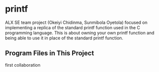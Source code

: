 # printf
ALX SE team project (Okeiyi Chidinma, Sunmibola Oyetola) focused on implementing a replica of the standard printf function used in the C programming language. This is about owning your own printf function and being able to use it in place of the standard printf function.
## Program Files in This Project
first collaboration
